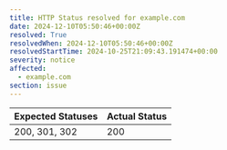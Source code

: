 ```yaml
---
title: HTTP Status resolved for example.com
date: 2024-12-10T05:50:46+00:00Z
resolved: True
resolvedWhen: 2024-12-10T05:50:46+00:00Z
resolvedStartTime: 2024-10-25T21:09:43.191474+00:00
severity: notice
affected:
  - example.com
section: issue
---
```


| Expected Statuses | Actual Status  |
|-------------------|----------------|
| 200, 301, 302 | 200 |
